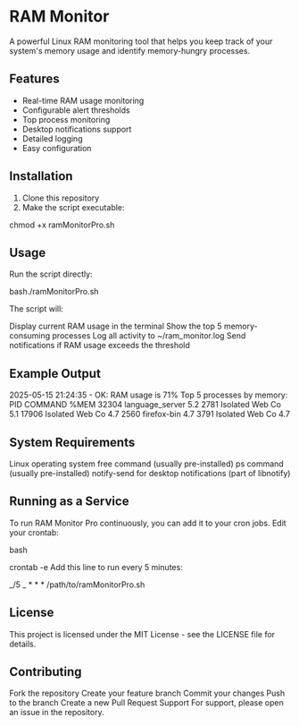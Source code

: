 # RAM Monitor

A powerful Linux RAM monitoring tool that helps you keep track of your system's memory usage and identify memory-hungry processes.

## Features

- Real-time RAM usage monitoring
- Configurable alert thresholds
- Top process monitoring
- Desktop notifications support
- Detailed logging
- Easy configuration

## Installation

1. Clone this repository
2. Make the script executable:

chmod +x ramMonitorPro.sh

## Usage

Run the script directly:

bash./ramMonitorPro.sh

The script will:

Display current RAM usage in the terminal
Show the top 5 memory-consuming processes
Log all activity to ~/ram_monitor.log
Send notifications if RAM usage exceeds the threshold

## Example Output

2025-05-15 21:24:35 - OK: RAM usage is 71%
Top 5 processes by memory:
PID COMMAND %MEM
32304 language_server 5.2
2781 Isolated Web Co 5.1
17906 Isolated Web Co 4.7
2560 firefox-bin 4.7
3791 Isolated Web Co 4.7

## System Requirements

Linux operating system
free command (usually pre-installed)
ps command (usually pre-installed)
notify-send for desktop notifications (part of libnotify)

## Running as a Service

To run RAM Monitor Pro continuously, you can add it to your cron jobs. Edit your crontab:

bash

crontab -e
Add this line to run every 5 minutes:

_/5 _ \* \* \* /path/to/ramMonitorPro.sh

## License

This project is licensed under the MIT License - see the LICENSE file for details.

## Contributing

Fork the repository
Create your feature branch
Commit your changes
Push to the branch
Create a new Pull Request
Support
For support, please open an issue in the repository.
